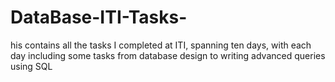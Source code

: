 # DataBase-ITI-Tasks-
his contains all the tasks I completed at ITI, spanning ten days, with each day including some tasks from database design to writing advanced queries using SQL
